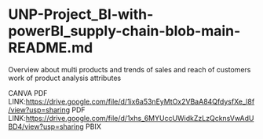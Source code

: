 # UNP-Project_BI-with-powerBI_supply-chain-blob-main-README.md
Overview about multi products and trends of sales and reach of customers work of product analysis attributes
      
CANVA PDF LINK:https://drive.google.com/file/d/1ix6a53nEyMtOx2VBaA84QfdysfXe_l8f/view?usp=sharing PDF
LINK:https://drive.google.com/file/d/1xhs_6MYUccUWidkZzLzQcknsVwAdUBD4/view?usp=sharing PBIX
